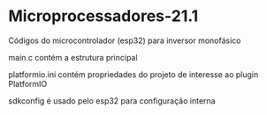 # Microprocessadores-21.1
Códigos do microcontrolador (esp32) para inversor monofásico

main.c contém a estrutura principal

platformio.ini contém propriedades do projeto de interesse ao plugin PlatformIO

sdkconfig é usado pelo esp32 para configuração interna
